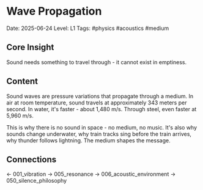 # Wave Propagation
Date: 2025-06-24
Level: L1
Tags: #physics #acoustics #medium

## Core Insight
Sound needs something to travel through - it cannot exist in emptiness.

## Content
Sound waves are pressure variations that propagate through a medium. In air at room temperature, sound travels at approximately 343 meters per second. In water, it's faster - about 1,480 m/s. Through steel, even faster at 5,960 m/s.

This is why there is no sound in space - no medium, no music. It's also why sounds change underwater, why train tracks sing before the train arrives, why thunder follows lightning. The medium shapes the message.

## Connections
← 001_vibration
→ 005_resonance
→ 006_acoustic_environment
→ 050_silence_philosophy